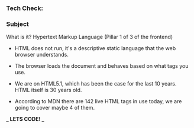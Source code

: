 ### Tech Check:

### Subject

What is it? Hypertext Markup Language
(Pillar 1 of 3 of the frontend)

- HTML does not run, it's a descriptive static language that the web browser understands.

- The browser loads the document and behaves based on what tags you use.

- We are on HTML5.1, which has been the case for the last 10 years. HTML itself is 30 years old.

- According to MDN there are 142 live HTML tags in use today, we are going to cover maybe 4 of them.

**_ LETS CODE! _**
